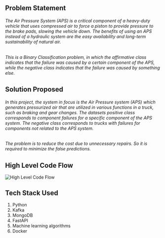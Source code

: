 <h2> Problem Statement </h2>

<h6>The Air Pressure System (APS) is a critical component of a heavy-duty vehicle that uses compressed air to force a piston to provide pressure to the brake pads, slowing the vehicle down. The benefits of using an APS instead of a hydraulic system are the easy availability and long-term sustainability of natural air.<h6>
   
<h6>This is a Binary Classification problem, in which the affirmative class indicates that the failure was caused by a certain component of the APS, while the negative class indicates that the failure was caused by something else.</h6>



<h2> Solution Proposed </h2>

<h6>In this project, the system in focus is the Air Pressure system (APS) which generates pressurized air that are utilized in various functions in a truck, such as braking and gear changes. The datasets positive class corresponds to component failures for a specific component of the APS system. The negative class corresponds to trucks with failures for components not related to the APS system.</h6>


<h6> The problem is to reduce the cost due to unnecessary repairs. So it is required to minimize the false predictions.</h6>


<h2>High Level Code Flow</h2>

![High Level Code Flow](https://user-images.githubusercontent.com/66520928/199005448-b571046d-3436-4675-a90d-77848062fd0e.png)

<h2> Tech Stack Used </h2>

1. Python
2. Kafka
3. MongoDB
4. FastAPI
5. Machine learning algorithms
6. Docker